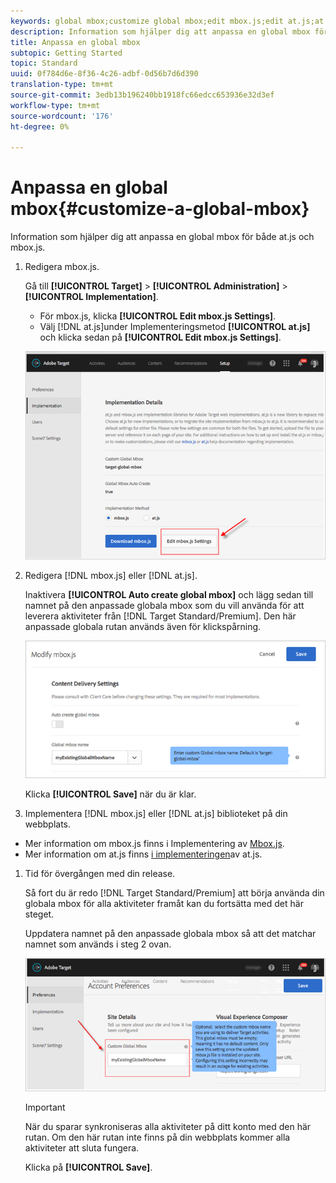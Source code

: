 ```yaml
---
keywords: global mbox;customize global mbox;edit mbox.js;edit at.js;at.js;implement mbox.js;implement at.js
description: Information som hjälper dig att anpassa en global mbox för både at.js och mbox.js.
title: Anpassa en global mbox
subtopic: Getting Started
topic: Standard
uuid: 0f784d6e-8f36-4c26-adbf-0d56b7d6d390
translation-type: tm+mt
source-git-commit: 3edb13b196240bb1918fc66edcc653936e32d3ef
workflow-type: tm+mt
source-wordcount: '176'
ht-degree: 0%

---
```



# Anpassa en global mbox{#customize-a-global-mbox}

Information som hjälper dig att anpassa en global mbox för både at.js och mbox.js.

1. Redigera mbox.js.

   Gå till **[!UICONTROL Target]** > **[!UICONTROL Administration]** > **[!UICONTROL Implementation]**.

   * För mbox.js, klicka **[!UICONTROL Edit mbox.js Settings]**.
   * Välj [!DNL at.js]under Implementeringsmetod **[!UICONTROL at.js]** och klicka sedan på **[!UICONTROL Edit mbox.js Settings]**.

   ![](assets/step-1-edit-mboxjs.png)

1. Redigera [!DNL mbox.js] eller [!DNL at.js].

   Inaktivera **[!UICONTROL Auto create global mbox]** och lägg sedan till namnet på den anpassade globala mbox som du vill använda för att leverera aktiviteter från [!DNL Target Standard/Premium]. Den här anpassade globala rutan används även för klickspårning.

   ![](assets/step-2-edit-mboxjs-or-atjs.png)

   Klicka **[!UICONTROL Save]** när du är klar.
1. Implementera [!DNL mbox.js] eller [!DNL at.js] biblioteket på din webbplats.

* Mer information om mbox.js finns i Implementering av [Mbox.js](../../../../c-implementing-target/c-implementing-target-for-client-side-web/t-mbox-download/mbox-download.md#task_4EAE26BB84FD4E1D858F411AEDF4B420).
* Mer information om at.js finns [i implementeringen](../../../../c-implementing-target/c-implementing-target-for-client-side-web/t-mbox-download/c-target-atjs-implementation/target-atjs-implementation.md#concept_8AC8D169E02944B1A547A0CAD97EAC17)av at.js.

1. Tid för övergången med din release.

   Så fort du är redo [!DNL Target Standard/Premium] att börja använda din globala mbox för alla aktiviteter framåt kan du fortsätta med det här steget.

   Uppdatera namnet på den anpassade globala mbox så att det matchar namnet som används i steg 2 ovan.

   ![](assets/step-4-time-the-transition-with-your-release.png)

   >[!IMPORTANT]
   >
   >När du sparar synkroniseras alla aktiviteter på ditt konto med den här rutan. Om den här rutan inte finns på din webbplats kommer alla aktiviteter att sluta fungera.

   Klicka på **[!UICONTROL Save]**.
